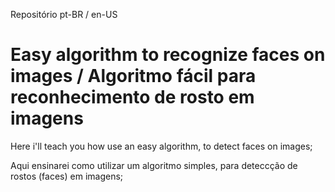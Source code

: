 Repositório pt-BR / en-US

# Easy algorithm to recognize faces on images / Algoritmo fácil para reconhecimento de rosto em imagens



Here i'll teach you how use an easy algorithm, to detect faces on images;


Aqui ensinarei como utilizar um algoritmo simples, para deteccção de rostos (faces) em imagens;

